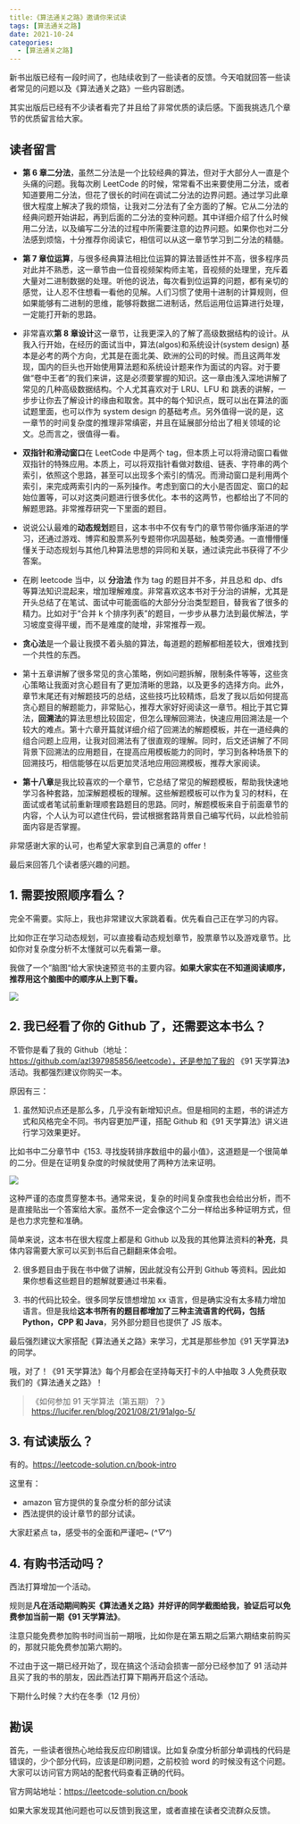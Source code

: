 ```yaml
---
title:《算法通关之路》邀请你来试读
tags: [算法通关之路]
date: 2021-10-24
categories:
  - [算法通关之路]
---
```


新书出版已经有一段时间了，也陆续收到了一些读者的反馈。今天咱就回答一些读者常见的问题以及《算法通关之路》一些内容剧透。

其实出版后已经有不少读者看完了并且给了非常优质的读后感。下面我挑选几个章节的优质留言给大家。

<!-- more -->

## 读者留言

- **第 6 章二分法**，虽然二分法是一个比较经典的算法，但对于大部分人一直是个头痛的问题。我每次刷 LeetCode 的时候，常常看不出来要使用二分法，或者知道要用二分法，但花了很长的时间在调试二分法的边界问题。通过学习此章很大程度上解决了我的烦恼，让我对二分法有了全方面的了解。它从二分法的经典问题开始讲起，再到后面的二分法的变种问题。其中详细介绍了什么时候用二分法，以及编写二分法的过程中所需要注意的边界问题。如果你也对二分法感到烦恼，十分推荐你阅读它，相信可以从这一章节学习到二分法的精髓。

- **第 7 章位运算**，与很多经典算法相比位运算的算法普适性并不高，很多程序员对此并不熟悉，这一章节由一位音视频架构师主笔，音视频的处理里，充斥着大量对二进制数据的处理。听他的说法，每次看到位运算的问题，都有亲切的感觉，让人忍不住想看一看他的见解。人们习惯了使用十进制的计算规则，但如果能够有二进制的思维，能够将数据二进制话，然后运用位运算进行处理，一定能打开新的思路。

- 非常喜欢**第 8 章设计**这一章节，让我更深入的了解了高级数据结构的设计。从我入行开始，在经历的面试当中，算法(algos)和系统设计(system design) 基本是必考的两个方向，尤其是在面北美、欧洲的公司的时候。而且这两年发现，国内的巨头也开始使用算法题和系统设计题来作为面试的内容。对于要做“卷中王者”的我们来讲，这是必须要掌握的知识。这一章由浅入深地讲解了常见的几种高级数据结构。个人尤其喜欢对于 LRU、LFU 和 跳表的讲解，一步步让你去了解设计的缘由和取舍。其中的每个知识点，既可以出在算法的面试题里面，也可以作为 system design 的基础考点。另外值得一说的是，这一章节的时间复杂度的推理非常缜密，并且在延展部分给出了相关领域的论文。总而言之，很值得一看。

- **双指针和滑动窗口**在 LeetCode 中是两个 tag，但本质上可以将滑动窗口看做双指针的特殊应用。本质上，可以将双指针看做对数组、链表、字符串的两个索引，依照这个思路，甚至可以出现多个索引的情况。而滑动窗口是利用两个索引，来完成两索引内的一系列操作。考虑到窗口的大小是否固定、窗口的起始位置等，可以对这类问题进行很多优化。本书的这两节，也都给出了不同的解题思路。非常推荐研究一下里面的题目。

- 说说公认最难的**动态规划**题目，这本书中不仅有专门的章节带你循序渐进的学习，还通过游戏、博弈和股票系列专题带你巩固基础，触类旁通。一直懵懵懂懂关于动态规划与其他几种算法思想的异同和关联，通过读完此书获得了不少答案。

- 在刷 leetcode 当中，以 **分治法** 作为 tag 的题目并不多，并且总和 dp、dfs 等算法知识混起来，增加理解难度。非常喜欢这本书对于分治的讲解，尤其是开头总结了在笔试、面试中可能面临的大部分分治类型题目，替我省了很多的精力。比如对于“合并 k 个排序列表”的题目，一步步从暴力法到最优解法，学习坡度变得平缓，而不是难度的陡增，非常推荐一观。

- **贪心法**是一个最让我摸不着头脑的算法，每道题的题解都相差较大，很难找到一个共性的东西。

- 第十五章讲解了很多常见的贪心策略，例如问题拆解，限制条件等等，这些贪心策略让我面对贪心题目有了更加清晰的思路，以及更多的选择方向。此外，章节末尾还有对解题技巧的总结，这些技巧比较精炼，启发了我以后如何提高贪心题目的解题能力，非常贴心，推荐大家好好阅读这一章节。相比于其它算法，**回溯法**的算法思想比较固定，但怎么理解回溯法，快速应用回溯法是一个较大的难点。第十六章开篇就详细介绍了回溯法的解题模板，并在一道经典的组合问题上应用，让我对回溯法有了很直观的理解。同时，后文还讲解了不同背景下回溯法的应用题目，在提高应用模板能力的同时，学习到各种场景下的回溯技巧，相信能够在以后更加灵活地应用回溯模板，推荐大家阅读。

- **第十八章**是我比较喜欢的一个章节，它总结了常见的解题模板，帮助我快速地学习各种套路，加深解题模板的理解。这些解题模板可以作为复习的材料，在面试或者笔试前重新理顺套路题目的思路。同时，解题模板来自于前面章节的内容，个人认为可以遮住代码，尝试根据套路背景自己编写代码，以此检验前面内容是否掌握。

非常感谢大家的认可，也希望大家拿到自己满意的 offer！

最后来回答几个读者感兴趣的问题。

## 1. 需要按照顺序看么？

完全不需要。实际上，我也非常建议大家跳着看。优先看自己正在学习的内容。

比如你正在学习动态规划，可以直接看动态规划章节，股票章节以及游戏章节。比如你对复杂度分析不太懂就可以先看第一章。

我做了一个”脑图“给大家快速预览书的主要内容。**如果大家实在不知道阅读顺序，推荐用这个脑图中的顺序从上到下看。**

![](https://tva1.sinaimg.cn/large/008i3skNly1gvjurc1by8j60u012iaef02.jpg)

## 2. 我已经看了你的 Github 了，还需要这本书么？

不管你是看了我的 Github（地址：https://github.com/azl397985856/leetcode），还是参加了我的 《91 天学算法》活动。我都强烈建议你购买一本。

原因有三：

1. 虽然知识点还是那么多，几乎没有新增知识点。但是相同的主题，书的讲述方式和风格完全不同。书内容更加严谨，搭配 Github 和《91 天学算法》讲义进行学习效果更好。

比如书中二分章节中《153. 寻找旋转排序数组中的最小值》，这道题是一个很简单的二分。但是在证明复杂度的时候就使用了两种方法来证明。

![](https://tva1.sinaimg.cn/large/008i3skNly1gvjv0hplrxj60wv0u0ad302.jpg)

这种严谨的态度贯穿整本书。通常来说，复杂的时间复杂度我也会给出分析，而不是直接贴出一个答案给大家。虽然不一定会像这个二分一样给出多种证明方式，但是也力求完整和准确。

简单来说，这本书在很大程度上都是和 Github 以及我的其他算法资料的**补充**，具体内容需要大家可以买到书后自己翻翻来体会啦。

2. 很多题目由于我在书中做了讲解，因此就没有公开到 Github 等资料。因此如果你想看这些题目的题解就要通过书来看。

3. 书的代码比较全。很多同学反馈想增加 xx 语言，但是确实没有太多精力增加语言。但是我给**这本书所有的题目都增加了三种主流语言的代码，包括 Python，CPP 和 Java**，另外部分题目也提供了 JS 版本。

最后强烈建议大家搭配《算法通关之路》来学习，尤其是那些参加《91 天学算法》的同学。

哦，对了！《91 天学算法》每个月都会在坚持每天打卡的人中抽取 3 人免费获取我们的《算法通关之路》！

> 《如何参加 91 天学算法（第五期）？》 https://lucifer.ren/blog/2021/08/21/91algo-5/

## 3. 有试读版么？

有的。https://leetcode-solution.cn/book-intro

这里有：

- amazon 官方提供的复杂度分析的部分试读
- 西法提供的设计章节的部分试读。

大家赶紧点 ta，感受书的全面和严谨吧~ (_^▽^_)

## 4. 有购书活动吗？

西法打算增加一个活动。

规则是**凡在活动期间购买《算法通关之路》并好评的同学截图给我，验证后可以免费参加当前一期《91 天学算法》**。

注意只能免费参加购书时间当前一期哦，比如你是在第五期之后第六期结束前购买的，那就只能免费参加第六期的。

不过由于这一期已经开始了，现在搞这个活动会损害一部分已经参加了 91 活动并且买了我的书的朋友，因此西法打算下期再开启这个活动。

下期什么时候？大约在冬季（12 月份）

## 勘误

首先，一些读者很热心地给我反应印刷错误。比如复杂度分析部分单调栈的代码是错误的，少个部分代码，应该是印刷问题，之前校验 word 的时候没有这个问题。大家可以访问官方网站的配套代码查看正确的代码。

官方网站地址：https://leetcode-solution.cn/book

如果大家发现其他问题也可以反馈到我这里，或者直接在读者交流群众反馈。
